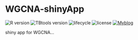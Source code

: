 # WGCNA-shinyApp
![R version](https://img.shields.io/badge/R-v4.1.1-salmon)
![TBtools version](https://img.shields.io/badge/TBtools->v1.09-greenyellow)
![lifecycle](https://img.shields.io/badge/lifecycle-Experimental-lightcyan)
![license](https://img.shields.io/badge/license-MIT-red)
[![Myblog](https://img.shields.io/badge/Blog-ShanwLearnBioinfo-purple)](http://www.shawnlearnbioinfo.top/)  

  
shiny app for WGCNA...
